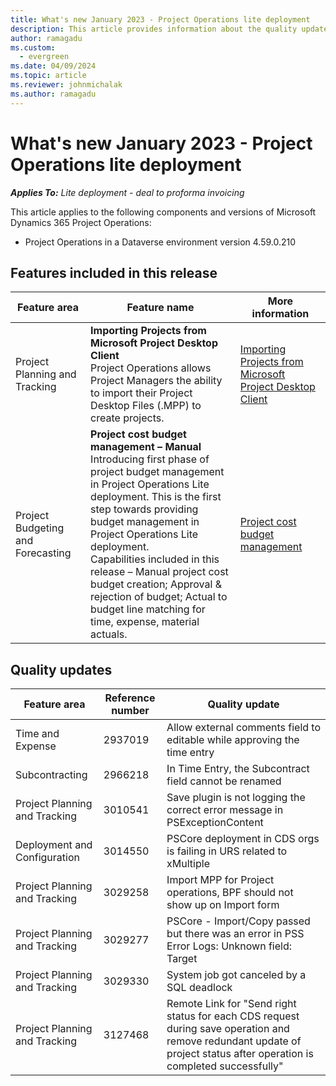 ```yaml
---
title: What's new January 2023 - Project Operations lite deployment
description: This article provides information about the quality updates that are available in the January 2023 release of Microsoft Dynamics 365 Project Operations lite deployment.
author: ramagadu
ms.custom:
  - evergreen
ms.date: 04/09/2024
ms.topic: article
ms.reviewer: johnmichalak 
ms.author: ramagadu
---
```


# What's new January 2023 - Project Operations lite deployment

_**Applies To:** Lite deployment - deal to proforma invoicing_

This article applies to the following components and versions of Microsoft Dynamics 365 Project Operations:

- Project Operations in a Dataverse environment version 4.59.0.210

## Features included in this release

| Feature area | Feature name | More information |
| --- | --- | --- |
| Project Planning and Tracking | **Importing Projects from Microsoft Project Desktop Client**<br>Project Operations allows Project Managers the ability to import their Project Desktop Files (.MPP) to create projects.| [Importing Projects from Microsoft Project Desktop Client](/dynamics365/project-operations/project-management/import_from_mpp) |
| Project Budgeting and Forecasting | **Project cost budget management – Manual**<br>Introducing first phase of project budget management in Project Operations Lite deployment. This is the first step towards providing budget management in Project Operations Lite deployment. <br> Capabilities included in this release – Manual project cost budget creation; Approval & rejection of budget; Actual to budget line matching for time, expense, material actuals.|[Project cost budget management](/dynamics365/project-operations/pro/budget/projectbudgetmanagement)|


## Quality updates
| Feature area | Reference number | Quality update |
| --- | --- | --- |
|Time and Expense|2937019|Allow external comments field to editable while approving the time entry|
|Subcontracting|2966218|In Time Entry, the Subcontract field cannot be renamed|
|Project Planning and Tracking|3010541|Save plugin is not logging the correct error message in PSExceptionContent|
|Deployment and Configuration|3014550|PSCore deployment in CDS orgs is failing in URS related to xMultiple|
|Project Planning and Tracking|3029258|Import MPP for Project operations, BPF should not show up on Import form|
|Project Planning and Tracking|3029277|PSCore - Import/Copy passed but there was an error in PSS Error Logs: Unknown field: Target|
|Project Planning and Tracking|3029330|System job got canceled by a SQL deadlock|
|Project Planning and Tracking|3127468|Remote Link for "Send right status for each CDS request during save operation and remove redundant update of project status after operation is completed successfully"|
